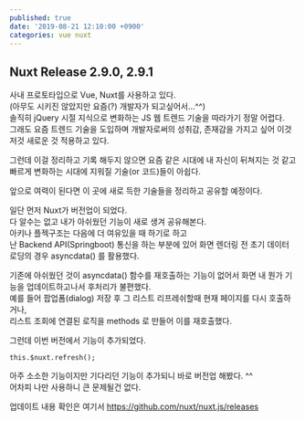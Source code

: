 ```yaml
---
published: true
date: '2019-08-21 12:10:00 +0900'
categories: vue nuxt
---
```

## Nuxt Release 2.9.0, 2.9.1

사내 프로토타입으로 Vue, Nuxt를 사용하고 있다.  
(아무도 시키진 않았지만 요즘(?) 개발자가 되고싶어서...^^)  
솔직히 jQuery 시절 지식으로 변화하는 JS 웹 트렌드 기술을 따라가기 정말 어렵다.  
그래도 요즘 트렌드 기술을 도입하며 개발자로써의 성취감, 존재감을 가지고 싶어 이것저것 새로운 것 적용하고 있다.  

그런데 이걸 정리하고 기록 해두지 않으면 요즘 같은 시대에 내 자신이 뒤쳐지는 것 같고 
빠르게 변화하는 시대에 지워질 기술(or 코드)들이 아쉽다.  

앞으로 여력이 된다면 이 곳에 새로 득한 기술들을 정리하고 공유할 예정이다.  
  
일단 먼저 Nuxt가 버전업이 되었다.  
다 알수는 없고 내가 아쉬웠던 기능이 새로 생겨 공유해본다.  
아키나 플젝구조는 다음에 더 여유있을 때 하기로 하고  
난 Backend API(Springboot) 통신을 하는 부분에 있어 화면 렌더링 전 초기 데이터 로딩의 경우 asyncdata() 를 활용했다.  

기존에 아쉬웠던 것이 asyncdata() 함수를 재호출하는 기능이 없어서 화면 내 뭔가 기능을 업데이트하고나서 후처리가 불편했다.  
예를 들어 팝업폼(dialog) 저장 후 그 리스트 리프레쉬할때 현재 페이지를 다시 호출하거나,  
리스트 조회에 연결된 로직을 methods 로 만들어 이를 재호출했다.
  
그런데 이번 버전에서 기능이 추가되었다.  
  
`this.$nuxt.refresh();`  
  
아주 소소한 기능이지만 기다리던 기능이 추가되니 바로 버전업 해봤다. ^^  
어차피 나만 사용하니 큰 문제될건 없다.  
  
업데이트 내용 확인은 여기서 https://github.com/nuxt/nuxt.js/releases
